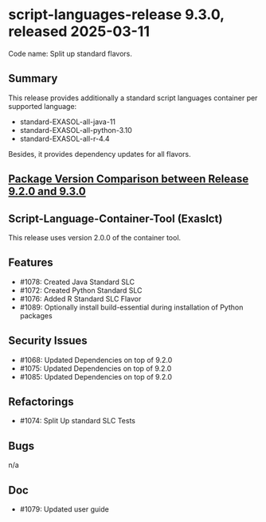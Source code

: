 # script-languages-release 9.3.0, released 2025-03-11

Code name: Split up standard flavors.

## Summary

This release provides additionally a standard script languages container per supported language:
- standard-EXASOL-all-java-11
- standard-EXASOL-all-python-3.10
- standard-EXASOL-all-r-4.4

Besides, it provides dependency updates for all flavors.

## [Package Version Comparison between Release 9.2.0 and 9.3.0](package_diffs/9.3.0/README.md)

## Script-Language-Container-Tool (Exaslct)

This release uses version 2.0.0 of the container tool.

## Features

  - #1078: Created Java Standard SLC
  - #1072: Created Python Standard SLC 
  - #1076: Added R Standard SLC Flavor
  - #1089: Optionally install build-essential during installation of Python packages

## Security Issues

 - #1068: Updated Dependencies on top of 9.2.0 
 - #1075: Updated Dependencies on top of 9.2.0
 - #1085: Updated Dependencies on top of 9.2.0

## Refactorings

 - #1074: Split Up standard SLC Tests

## Bugs

 n/a

## Doc

  - #1079: Updated user guide
